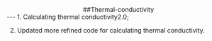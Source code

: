 <center>##Thermal-conductivity</center>  
---
1. Calculating thermal conductivity2.0;  

2. Updated more refined code for calculating thermal conductivity.  
